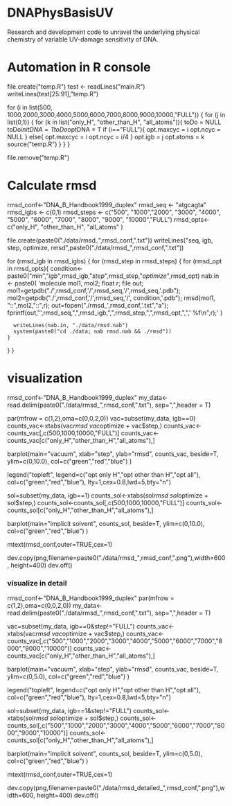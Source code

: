 # DNAPhysBasisUV

Research and development code to unravel the underlying physical chemistry of variable UV-damage sensitivity of DNA.


#  Automation in R console
file.create("temp.R")
test <- readLines("main.R")
writeLines(test[25:91],"temp.R")

for (i in list(500, 1000,2000,3000,4000,5000,6000,7000,8000,9000,10000,"FULL")) {
  for (j in list(0,1)) {
    for (k in list("only_H", "other_than_H", "all_atoms")){
    toDo = NULL
    toDo$initDNA = T
    toDo$optDNA  = T
    if (i=="FULL"){
    opt.maxcyc = i
    opt.ncyc = NULL
    } else{
    opt.maxcyc = i
    opt.ncyc = i/4
    }
    opt.igb = j
    opt.atoms = k    
    source("temp.R")
    }
  }
}

file.remove("temp.R")

# Calculate rmsd

rmsd_conf<-"DNA_B_Handbook1999_duplex"
rmsd_seq  <- "atgcagta"
rmsd_igbs  <- c(0,1)
rmsd_steps <- c("500", "1000","2000", "3000", "4000", "5000", "6000", "7000", "8000", "9000", "10000","FULL")
rmsd_opts<- c("only_H", "other_than_H", "all_atoms" )

file.create(paste0("./data/rmsd_",rmsd_conf,".txt"))
writeLines("seq, igb, step, optimize, rmsd",paste0("./data/rmsd_",rmsd_conf,".txt"))
 
for (rmsd_igb in rmsd_igbs) {
  for (rmsd_step in rmsd_steps) {
    for (rmsd_opt in rmsd_opts){
      condition<-paste0("min","_igb_",rmsd_igb,"_step_",rmsd_step,"_optimize_",rmsd_opt)
      nab.in <- paste0(
               'molecule mol1, mol2;
                float r;
                file out;
                mol1=getpdb("./',rmsd_conf,'/',rmsd_seq,'/',rmsd_seq,'.pdb");
                mol2=getpdb("./',rmsd_conf,'/',rmsd_seq,'/', condition,'.pdb");
                rmsd(mol1, "::",mol2,"::",r);
                out=fopen("./rmsd_',rmsd_conf,'.txt","a");
                fprintf(out,"',rmsd_seq,",",rmsd_igb,",",rmsd_step,",",rmsd_opt,",",' %f\\n",r);'
                )
    
      writeLines(nab.in, "./data/rmsd.nab")
      system(paste0("cd ./data; nab rmsd.nab && ./rmsd"))
    }
  }
}


# visualization
rmsd_conf<-"DNA_B_Handbook1999_duplex"
my_data<-read.delim(paste0("./data/rmsd_",rmsd_conf,".txt"),
                    sep=",",header = T)

par(mfrow = c(1,2),oma=c(0,0,2,0))
vac=subset(my_data, igb==0)
counts_vac<-xtabs(vac$rmsd~vac$optimize + vac$step,)
counts_vac<-counts_vac[,c(500,1000,10000,"FULL")]
counts_vac<-counts_vac[c("only_H","other_than_H","all_atoms"),]

barplot(main="vacuum",
        xlab="step",
        ylab="rmsd",
        counts_vac,
        beside=T,
        ylim=c(0,10.0),
        col=c("green","red","blue")
        )

legend("topleft",
       legend=c("opt only H","opt other than H","opt all"),
        col=c("green","red","blue"),
        lty=1,cex=0.8,lwd=5,bty="n")

sol=subset(my_data, igb==1)
counts_sol<-xtabs(sol$rmsd~sol$optimize + sol$step,)
counts_sol<-counts_sol[,c(500,1000,10000,"FULL")]
counts_sol<-counts_sol[c("only_H","other_than_H","all_atoms"),]

barplot(main="implicit solvent",
        counts_sol,
        beside=T,
        ylim=c(0,10.0),
        col=c("green","red","blue")
        )

mtext(rmsd_conf,outer=TRUE,cex=1)

dev.copy(png,filename=paste0("./data/rmsd_",rmsd_conf,".png"),width=600, height=400)
dev.off()


### visualize in detail
rmsd_conf<-"DNA_B_Handbook1999_duplex"
par(mfrow = c(1,2),oma=c(0,0,2,0))
my_data<-read.delim(paste0("./data/rmsd_",rmsd_conf,".txt"),
                    sep=",",header = T)

vac=subset(my_data, igb==0&step!="FULL")
counts_vac<-xtabs(vac$rmsd~vac$optimize + vac$step,)
counts_vac<-counts_vac[,c("500","1000","2000","3000","4000","5000","6000","7000","8000","9000","10000")]
counts_vac<-counts_vac[c("only_H","other_than_H","all_atoms"),]

barplot(main="vacuum",
        xlab="step",
        ylab="rmsd",
        counts_vac,
        beside=T,
        ylim=c(0,5.0),
        col=c("green","red","blue")
        )

legend("topleft",
       legend=c("opt only H","opt other than H","opt all"),
        col=c("green","red","blue"),
        lty=1,cex=0.8,lwd=5,bty="n")

sol=subset(my_data, igb==1&step!="FULL")
counts_sol<-xtabs(sol$rmsd~sol$optimize + sol$step,)
counts_sol<-counts_sol[,c("500","1000","2000","3000","4000","5000","6000","7000","8000","9000","10000")]
counts_sol<-counts_sol[c("only_H","other_than_H","all_atoms"),]

barplot(main="implicit solvent",
        counts_sol,
        beside=T,
        ylim=c(0,5.0),
        col=c("green","red","blue")
        )
        
mtext(rmsd_conf,outer=TRUE,cex=1)

dev.copy(png,filename=paste0("./data/rmsd_detailed_",rmsd_conf,".png"),width=600, height=400)
dev.off()


